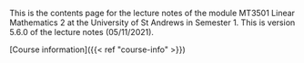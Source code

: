 This is the contents page for the lecture notes of the module MT3501 Linear
Mathematics 2 at the University of St Andrews in Semester 1. This is version
5.6.0 of the lecture notes (05/11/2021).

[Course information]({{< ref "course-info" >}})
